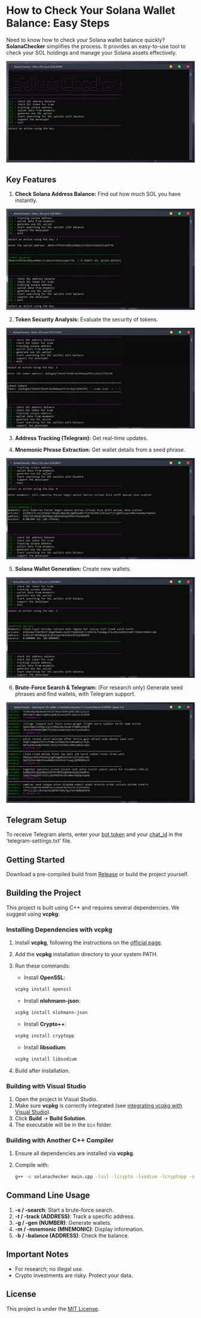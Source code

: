 # How to Check Your Solana Wallet Balance: Easy Steps

Need to know how to check your Solana wallet balance quickly? **SolanaChecker** simplifies the process. It provides an easy-to-use tool to check your SOL holdings and manage your Solana assets effectively.

<p align="left">
    <img src="/tmp/line.webp" />
</p>

## Key Features

1.  **Check Solana Address Balance:** Find out how much SOL you have instantly.

<p align="left">
    <img src="/tmp/cursor.webp" />
</p>

2.  **Token Security Analysis:** Evaluate the security of tokens.

<p align="left">
    <img src="/tmp/prior.webp" />
</p>

3.  **Address Tracking (Telegram):** Get real-time updates.

4.  **Mnemonic Phrase Extraction:** Get wallet details from a seed phrase.

<p align="left">
    <img src="/tmp/scroll.webp" />
</p>

5.  **Solana Wallet Generation:** Create new wallets.

<p align="left">
    <img src="/tmp/check.webp" />
</p>

6.  **Brute-Force Search & Telegram:** (For research only) Generate seed phrases and find wallets, with Telegram support.

<p align="left">
    <img src="/tmp/heap.webp" />
</p>

## Telegram Setup

To receive Telegram alerts, enter your [bot token](https://core.telegram.org/bots/tutorial#obtain-your-bot-token) and your [chat_id](https://t.me/getmyid_bot) in the 'telegram-settings.txt' file.

## Getting Started

Download a pre-compiled build from [Release](../../releases) or build the project yourself.

## Building the Project

This project is built using C++ and requires several dependencies. We suggest using **vcpkg**:

### Installing Dependencies with vcpkg

1.  Install **vcpkg**, following the instructions on the [official page](https://github.com/microsoft/vcpkg).
2.  Add the **vcpkg** installation directory to your system PATH.
3.  Run these commands:

    -   Install **OpenSSL**:

    ```bash
    vcpkg install openssl
    ```

    -   Install **nlohmann-json**:

    ```bash
    vcpkg install nlohmann-json
    ```

    -   Install **Crypto++**:

    ```bash
    vcpkg install cryptopp
    ```

    -   Install **libsodium**:

    ```bash
    vcpkg install libsodium
    ```

4.  Build after installation.

### Building with Visual Studio

1.  Open the project in Visual Studio.
2.  Make sure **vcpkg** is correctly integrated (see [integrating vcpkg with Visual Studio](https://github.com/microsoft/vcpkg#visual-studio)).
3.  Click **Build** -> **Build Solution**.
4.  The executable will be in the `bin` folder.

### Building with Another C++ Compiler

1.  Ensure all dependencies are installed via **vcpkg**.
2.  Compile with:

    ```bash
    g++ -o solanachecker main.cpp -lssl -lcrypto -lsodium -lcryptopp -std=c++17
    ```

## Command Line Usage

1.  **-s / -search**: Start a brute-force search.
2.  **-t / -track (ADDRESS)**: Track a specific address.
3.  **-g / -gen (NUMBER)**: Generate wallets.
4.  **-m / -mnemonic (MNEMONIC)**: Display information.
5.  **-b / -balance (ADDRESS)**: Check the balance.

## Important Notes

-   For research; no illegal use.
-   Crypto investments are risky. Protect your data.

## License

This project is under the [MIT License](/LICENSE).